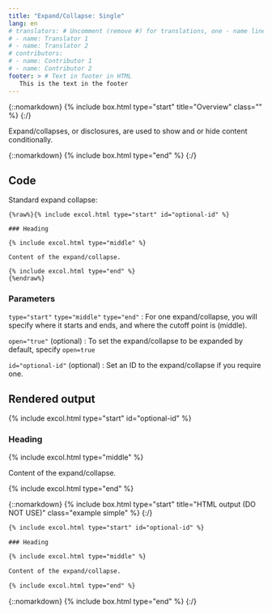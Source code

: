 ```yaml
---
title: "Expand/Collapse: Single"
lang: en
# translators: # Uncomment (remove #) for translations, one - name line per translator.
# - name: Translator 1
# - name: Translator 2
# contributors:
# - name: Contributor 1
# - name: Contributor 2
footer: > # Text in footer in HTML
   This is the text in the footer
---
```


{::nomarkdown}
{% include box.html type="start" title="Overview" class="" %}
{:/}

Expand/collapses, or disclosures, are used to show and or hide content conditionally.

{::nomarkdown}
{% include box.html type="end" %}
{:/}

## Code 

Standard expand collapse:

```liquid
{%raw%}{% include excol.html type="start" id="optional-id" %}

### Heading

{% include excol.html type="middle" %}

Content of the expand/collapse.

{% include excol.html type="end" %}
{%endraw%}
```

### Parameters

`type="start"`
`type="middle"`
`type="end"`
: For one expand/collapse, you will specify where it starts and ends, and where the cutoff point is (middle).

`open="true"` (optional)
: To set the expand/collapse to be expanded by default, specify `open=true`

`id="optional-id"` (optional)
: Set an ID to the expand/collapse if you require one.

## Rendered output

{% include excol.html type="start" id="optional-id" %}

### Heading

{% include excol.html type="middle" %}

Content of the expand/collapse.

{% include excol.html type="end" %}

{::nomarkdown}
{% include box.html type="start" title="HTML output (DO NOT USE)" class="example simple" %}
{:/}

```html
{% include excol.html type="start" id="optional-id" %}

### Heading

{% include excol.html type="middle" %}

Content of the expand/collapse.

{% include excol.html type="end" %}
```

{::nomarkdown}
{% include box.html type="end" %}
{:/}
